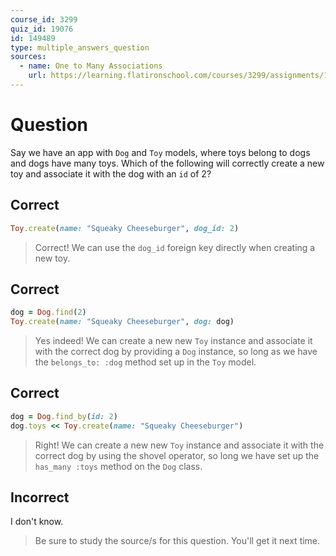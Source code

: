 ```yaml
---
course_id: 3299
quiz_id: 19076
id: 149489
type: multiple_answers_question
sources:
  - name: One to Many Associations
    url: https://learning.flatironschool.com/courses/3299/assignments/133959
---
```


# Question

Say we have an app with `Dog` and `Toy` models, where toys belong to dogs and
dogs have many toys. Which of the following will correctly create a new toy and
associate it with the dog with an `id` of 2?

## Correct

```rb
Toy.create(name: "Squeaky Cheeseburger", dog_id: 2)
```

> Correct! We can use the `dog_id` foreign key directly when creating a new toy.

## Correct

```rb
dog = Dog.find(2)
Toy.create(name: "Squeaky Cheeseburger", dog: dog)
```

> Yes indeed! We can create a new new `Toy` instance and associate it with the
> correct dog by providing a `Dog` instance, so long as we have the
> `belongs_to: :dog` method set up in the `Toy` model.

## Correct

```rb
dog = Dog.find_by(id: 2)
dog.toys << Toy.create(name: "Squeaky Cheeseburger")
```

> Right! We can create a new new `Toy` instance and associate it with the correct dog
> by using the shovel operator, so long we have set up the `has_many :toys`
> method on the `Dog` class.

## Incorrect

I don't know.

> Be sure to study the source/s for this question. You'll get it next time.
